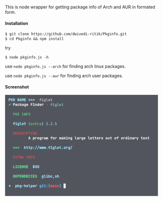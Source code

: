 This is node wrapper for getting package info of Arch and AUR in formated form.

#### Installation

```shell
$ git clone https://github.com/dwivedi-ritik/Pkginfo.git
$ cd Pkginfo && npm install
```

try

```shell
$ node pkginfo.js -h
```

use `node pkginfo.js --arch` for finding arch linux packages.

use `node pkginfo.js --aur` for finding arch user packages.

#### Screenshot

![Alt text](img/ss0.png?raw=true "Title")
